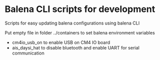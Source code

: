 # Balena CLI scripts for development
Scripts for easy updating balena configurations using balena CLI

Put empty file in folder ../containers to set balena environment variables
- cm4io_usb_on to enable USB on CM4 IO board
- ais_daysi_hat to disable bluetooth and enable UART for serial communication
 
